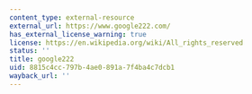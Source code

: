 ```yaml
---
content_type: external-resource
external_url: https://www.google222.com/
has_external_license_warning: true
license: https://en.wikipedia.org/wiki/All_rights_reserved
status: ''
title: google222
uid: 8815c4cc-797b-4ae0-891a-7f4ba4c7dcb1
wayback_url: ''
---
```

